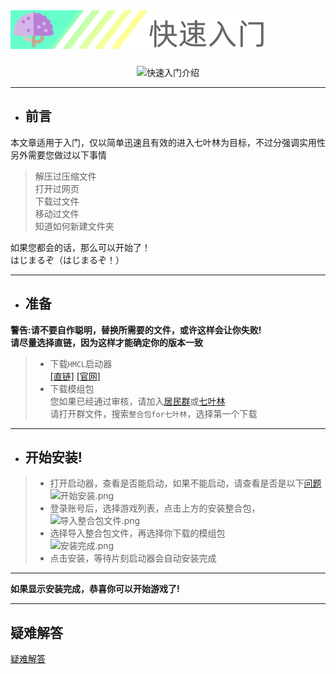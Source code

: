 # ![快速入门](../img/heading_quick_start.png)

<center>

![快速入门介绍](https://i.loli.net/2020/04/04/frhlAPVyvNdXK1B.png)

</center>

---
- ## 前言
本文章适用于入门，仅以简单迅速且有效的进入七叶林为目标，不过分强调实用性  
另外需要您做过以下事情
> 解压过压缩文件  
> 打开过网页  
> 下载过文件  
> 移动过文件  
> 知道如何新建文件夹  

如果您都会的话，那么可以开始了！  
はじまるぞ（はじまるぞ！）

---
- ## 准备
**警告:请不要自作聪明，替换所需要的文件，或许这样会让你失败!**  
**请尽量选择直链，因为这样才能确定你的版本一致**
> - 下载` HMCL `启动器  
[[直链]](https://ci.huangyuhui.net/job/HMCL/159/artifact/HMCL/build/libs/HMCL-3.3.159.exe) 
[[官网]](https://hmcl.huangyuhui.net/download)  
> - 下载模组包  
> 您如果已经通过审核，请加入[居民群](https://jq.qq.com/?_wv=1027&k=5QJ9EZu)或[七叶林](https://jq.qq.com/?_wv=1027&k=55rhTlH)  
请打开群文件，搜索`整合包for七叶林`，选择第一个下载
---
* ## 开始安装!
> - 打开启动器，查看是否能启动，如果不能启动，请查看是否是以下[问题](../post/5分钟安装分支:启动器问题.md)
> ![开始安装.png](https://i.loli.net/2020/04/10/HeNVyvn1xAtYsBQ.png)  
> - 登录账号后，选择游戏列表，点击上方的安装整合包，  
> ![导入整合包文件.png](https://i.loli.net/2020/04/10/pUoSVbvMhkX8OQ6.png)  
> - 选择导入整合包文件，再选择你下载的模组包  
> ![安装完成.png](https://i.loli.net/2020/04/10/39q8ivL6fpSzd1a.png)  
> - 点击安装，等待片刻启动器会自动安装完成  

---
**如果显示安装完成，恭喜你可以开始游戏了!**

---
## 疑难解答

 [疑难解答](../post/5分钟安装分支:启动器问题.md)


